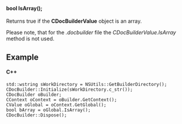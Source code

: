 #### bool IsArray();

Returns true if the **CDocBuilderValue** object is an array.

Please note, that for the *.docbuilder* file the *CDocBuilderValue.IsArray* method is not used.

## Example

#### C++

```
std::wstring sWorkDirectory = NSUtils::GetBuilderDirectory();
CDocBuilder::Initialize(sWorkDirectory.c_str());
CDocBuilder oBuilder;
CContext oContext = oBuilder.GetContext();
CValue oGlobal = oContext.GetGlobal();
bool bArray = oGlobal.IsArray();
CDocBuilder::Dispose();
```
